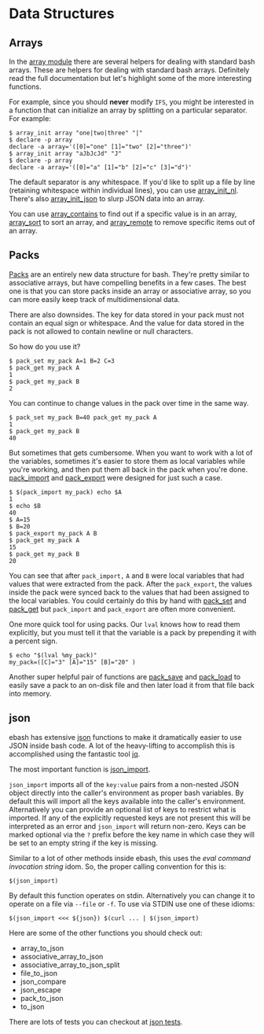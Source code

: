 # Data Structures

## Arrays

In the [array module](module/array.md) there are several helpers for dealing with standard bash arrays. These are
helpers for dealing with standard bash arrays. Definitely read the full documentation but let's highlight some of the
more interesting functions.

For example, since you should **never** modify `IFS`, you might be interested in a function that can initialize an array
by splitting on a particular separator. For example:

```shell
$ array_init array "one|two|three" "|"
$ declare -p array
declare -a array='([0]="one" [1]="two" [2]="three")'
$ array_init array "aJbJcJd" "J"
$ declare -p array
declare -a array='([0]="a" [1]="b" [2]="c" [3]="d")'
```

The default separator is any whitespace. If you'd like to split up a file by line (retaining whitespace within
individual lines), you can use [array_init_nl](module/array.md#func-array_init_nl). There's also [array_init_json](module/array.md#func-array_init_json) to slurp JSON data into an array.

You can use [array_contains](module/array.md#func-array_contains) to find out if a specific value is in an array, [array_sort](module/array.md#func-array_sort) to sort an array, and [array_remote](module/array.md#func-array_remove)
to remove specific items out of an array.

## Packs

[Packs](module/pack.md) are an entirely new data structure for bash. They're pretty similar to associative arrays, but have compelling
benefits in a few cases. The best one is that you can store packs inside an array or associative array, so you can more
easily keep track of multidimensional data.

There are also downsides. The key for data stored in your pack must not contain an equal sign or whitespace. And the
value for data stored in the pack is not allowed to contain newline or null characters.

So how do you use it?

```shell
$ pack_set my_pack A=1 B=2 C=3
$ pack_get my_pack A
1
$ pack_get my_pack B
2
```

You can continue to change values in the pack over time in the same way.

```shell
$ pack_set my_pack B=40 pack_get my_pack A
1
$ pack_get my_pack B
40
```

But sometimes that gets cumbersome. When you want to work with a lot of the variables, sometimes it's easier to store
them as local variables while you're working, and then put them all back in the pack when you're done. [pack_import](module/pack.md#func-pack_import) and
[pack_export](module/pack.md#func-pack_export) were designed for just such a case.

```shell
$ $(pack_import my_pack) echo $A
1
$ echo $B
40
$ A=15
$ B=20
$ pack_export my_pack A B
$ pack_get my_pack A
15
$ pack_get my_pack B
20
```

You can see that after `pack_import,` `A` and `B` were local variables that had values that were extracted from the
pack. After the `pack_export`, the values inside the pack were synced back to the values that had been assigned to the
local variables. You could certainly do this by hand with [pack_set](module/pack.md#func-pack_set) and [pack_get](module/pack.md#func-pack_get) but `pack_import` and `pack_export`
are often more convenient.

One more quick tool for using packs. Our `lval` knows how to read them explicitly, but you must tell it that the
variable is a pack by prepending it with a percent sign.

```shell
$ echo "$(lval %my_pack)"
my_pack=([C]="3" [A]="15" [B]="20" )
```
Another super helpful pair of functions are [pack_save](module/pack.md#func-pack_save) and [pack_load](module/pack.md#func-pack_load) to easily save a pack to an on-disk file and then
later load it from that file back into memory.

## json

ebash has extensive [json](module/json.md) functions to make it dramatically easier to use JSON inside bash code. A lot of the heavy-lifting
to accomplish this is accomplished using the fantastic tool [jq](https://stedolan.github.io/jq).

The most important function is [json_import](module/json.md#func-json_import).

`json_import` imports all of the `key:value` pairs from a non-nested JSON object directly into the caller's environment as
proper bash variables. By default this will import all the keys available into the caller's environment. Alternatively
you can provide an optional list of keys to restrict what is imported. If any of the explicitly requested keys are not
present this will be interpreted as an error and `json_import` will return non-zero. Keys can be marked optional via the
`?` prefix before the key name in which case they will be set to an empty string if the key is missing.

Similar to a lot of other  methods inside ebash, this uses the *eval command invocation string* idom. So, the proper
calling convention for this is:

```shell
$(json_import)
```

By default this function operates on stdin. Alternatively you can change it to operate on a file via `--file` or `-f`.
To use via STDIN use one of these idioms:

```shell
$(json_import <<< ${json}) $(curl ... | $(json_import)
```

Here are some of the other functions you should check out:

* array_to_json
* associative_array_to_json
* associative_array_to_json_split
* file_to_json
* json_compare
* json_escape
* pack_to_json
* to_json

There are lots of tests you can checkout at [json tests](https://github.com/elibs/ebash/blob/master/tests/json.etest).
